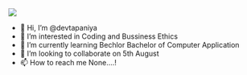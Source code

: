   <img src="https://capsule-render.vercel.app/api?text=Hey Everyone!🕹️&animation=fadeIn&type=waving&color=gradient&height=100"/>

- 👋 Hi, I’m @devtapaniya
- 👀 I’m interested in Coding and Bussiness Ethics
- 🌱 I’m currently learning Bechlor Bachelor of Computer Application
- 💞️ I’m looking to collaborate on 5th August
- 📫 How to reach me None....!

<!---
devtapaniya/devtapaniya is a ✨ special ✨ repository because its `README.md` (this file) appears on your GitHub profile.
You can click the Preview link to take a look at your changes.
--->
